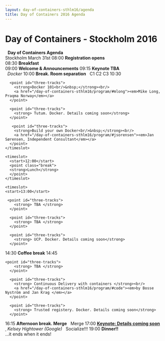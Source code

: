 ```yaml
---
layout: day-of-containers-sthlm16/agenda
title: Day of Containers 2016 Agenda
---
```

# Day of Containers - Stockholm 2016
<agenda>
  <timeslot>
    <start>&nbsp;</start>
    <point class="header">
      <strong>Day of Containers Agenda</strong><br/>
      Stockholm March 31st
    </point>
  </timeslot>

  <timeslot>
    <start>08:00</start>
    <point><strong>Registration opens</strong><br/></point>
  </timeslot>
  <timeslot>
    <start>08:30</start>
    <point><strong>Breakfast</strong><br/></point>
  </timeslot>

  <timeslot>
    <start>09:00</start>
    <point><strong>Welcome &amp; Announcements</strong></point>
  </timeslot>

 <timeslot>
    <start>09:15</start>
    <point>
      <strong>Keynote TBA<br/>&nbsp;</strong></a>
      <em> Docker </em>
    </point>
  </timeslot>
  
  <timeslot>
    <start>10:00</start>
    <point class="break">
    <strong>Break. Room separation</strong>
    </point>
  </timeslot>

  <timeslot>
    <start>&nbsp;</start>
    <point class="header" id="three-tracks">
      C1
    </point>
    <point class="header" id="three-tracks">
      C2
    </point>
    <point class="header" id="three-tracks">
      C3
    </point>
  </timeslot>
  <timeslot>
      <start>10:30</start>

      <point id="three-tracks">
        <strong>Docker 101<br/>&nbsp;</strong><br/>
        <a href="/day-of-containers-sthlm16/program/#mlong"><em>Mike Long, Praqma Norway</em></a>
      </point>

      <point id="three-tracks">
        <strong> Tutum. Docker. Details coming soon</strong>
      </point>

       <point id="three-tracks">
        <strong>Build your own Docker<br/>&nbsp;</strong><br/>
        <a href="/day-of-containers-sthlm16/program/#jsorensen"><em>Jan Sørensen, Independent Consultant</em></a>
      </point>
    </timeslot>

    <timeslot>
      <start>12:00</start>
      <point class="break">
      <strong>Lunch</strong>
      </point>
    </timeslot>

    <timeslot>
    <start>13:00</start>

     <point id="three-tracks">
        <strong> TBA </strong>
      </point>

      <point id="three-tracks">
        <strong> TBA </strong>
      </point>

      <point id="three-tracks">
        <strong> UCP. Docker. Details coming soon</strong>
      </point>

  </timeslot>

  <timeslot>
    <start>14:30</start>
    <point class="break">
    <strong>Coffee break</strong>
    </point>
  </timeslot>


  <timeslot>
  <start>14:45</start>

    <point id="three-tracks">
        <strong> TBA </strong>
      </point>

      <point id="three-tracks">
        <strong> Continuous Delivery with containers </strong><br/>
        <a href="/day-of-containers-sthlm16/program/#code"><em>by Bosse Nyström and Jan Krag </em></a>
      </point>

      <point id="three-tracks">
        <strong> Trusted registery. Docker. Details coming soon</strong>
      </point>

  </timeslot>
  <timeslot>
    <start>16:15</start>
    <point class="break">
    <strong>Afternoon break. Merge</strong>
    </point>
  </timeslot>

<timeslot>
  <start>&nbsp;</start>
  <point class="header">
    Merge
  </point>
</timeslot>

  <timeslot>
    <start>17:00</start>
    <point>
      <a href="/day-of-containers-sthlm16/program/#khightower"><strong>Keynote: Details coming soon <br/>&nbsp;</strong></a>
      <em> Kelsey Hightower (Google)</em>
    </point>
  </timeslot>

  <timeslot>
    <start>&nbsp;</start>
    <point class="header">
      Socialize!!!
    </point>
  </timeslot>

  <timeslot>
    <start>19:00</start>
    <point>
      <strong>Dinner!!</strong></a><br/>
...it ends when it ends!
    </point>
  </timeslot>

